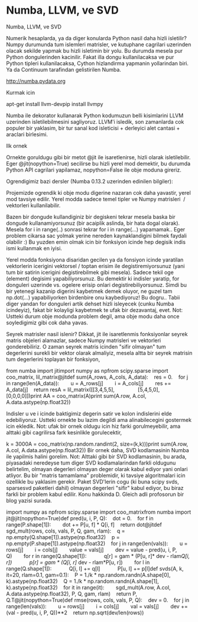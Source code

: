 # Numba, LLVM, ve SVD


Numba, LLVM, ve SVD




Numerik hesaplarda, ya da diger konularda Python nasil daha hizli isletilir? Numpy durumunda tum islemleri matrisler, ve kutuphane cagrilari uzerinden olacak sekilde yapmak bu hizli isletimin bir yolu. Bu durumda mesela pur Python dongulerinden kacinilir. Fakat illa dongu kullanilacaksa ve pur Python tipleri kullanilacaksa, Cython hizlandirma yapmanin yollarindan biri. Ya da Continuum tarafindan gelistirilen Numba. 

http://numba.pydata.org

Kurmak icin

apt-get install llvm-devpip install llvmpy

Numba ile dekorator kullanarak Python kodumuzun belli kisimlarini LLVM uzerinden isletilebilmesini sagliyoruz. LLVM'i isledik, son zamanlarda cok populer bir yaklasim, bir tur sanal kod isleticisi + derleyici alet cantasi + araclari birlesimi. 

Ilk ornek

Ornekte goruldugu gibi bir metot @jit ile isaretlenirse, hizli olarak isletilebilir. Eger @jit(nopython=True) secilirse bu hizli yerel mod demektir, bu durumda Python API cagrilari yapilamaz, nopython=False ile obje moduna gireriz.

Ogrendigimiz bazi dersler (Numba 0.13.2 uzerinden edinilen bilgiler):  

Projemizde ogrendik ki obje modu digerine nazaran cok daha yavastir, yerel mod tavsiye edilir. Yerel modda sadece temel tipler ve Numpy matrisleri  / vektorleri kullanilabilir.

Bazen bir dongude kullandiginiz bir degiskeni tekrar mesela baska bir dongude kullanamiyorsunuz (bir acaiplik aslinda, bir hata dogal olarak). Mesela for i in range(..) sonrasi tekrar for i in range(...) yapamamak.. Eger problem cikarsa sac yolmak yerine nereden kaynaklandigini bilmek faydali olabilir :) Bu yuzden emin olmak icin bir fonksiyon icinde hep degisik indis ismi kullanmak en iyisi. 

Yerel modda fonksiyona disaridan gecilen ya da fonsiyon icinde yaratilan vektorlerin icerigini vektorsel / toptan erisim ile degistiremiyorsunuz (yani tum bir satirin icerigini degistirebilmek gibi mesela). Sadece tekil oge (element) degisimi yapabiliyorsunuz. Bu demektir ki indisler yaratip, for donguleri uzerinde vs. ogelere erisip onlari degistirebiliyorsunuz. Simdi bu bir yetenegi kazanip digerini kaybetmek demek oluyor, ne guzel tam np.dot(...) yapabiliyorken birdenbire onu kaybediyoruz! Bu dogru.. Tabii diger yandan for donguleri artik dehset hizli isleyecek (cunku Numba icindeyiz), fakat bir kolayligi kaybetmek te ufak bir dezavantaj, evet. Not: Ustteki durum obje modunda problem degil, ama obje modu daha once soyledigimiz gibi cok daha yavas.

Seyrek matrisler nasil islenir? Dikkat, jit ile isaretlenmis fonksiyonlar seyrek matris objeleri alamazlar, sadece Numpy matrisleri ve vektorleri gonderebiliriz. O zaman seyrek matris icinden "sifir olmayan" tum degerlerini surekli bir vektor olarak almaliyiz, mesela altta bir seyrek matrisin tum degerlerini toplayan bir fonksiyon,

from numba import jitimport numpy as npfrom scipy.sparse import coo_matrix, lil_matrix@jitdef sum(A_rows, A_cols, A_data):    res = 0.    for j in range(len(A_data)):        u = A_rows[j]        i = A_cols[j]        res += A_data[j]    return resA = lil_matrix([[3,4,5,5],                [5,4,5,0],                [0,0,0,0]])print AA = coo_matrix(A)print sum(A.row, A.col, A.data.astype(np.float32))

Indisler u ve i icinde baktigimiz degerin satir ve kolon indislerini elde edebiliyoruz. Ustteki ornekte bu lazim degildi ama alinabilecegini gostermek icin ekledik. Not: ufak bir ornek oldugu icin hiz farki gorulmeyebilir, ama alttaki gibi cagrilirsa fark kesinlikle gorulecektir,

k = 3000A = coo_matrix(np.random.randint(2, size=(k,k)))print sum(A.row, A.col, A.data.astype(np.float32))
Bir ornek daha,  SVD kodlamasinin Numba ile yapilmis halini gorelim. Not: Alttaki gibi bir SVD kodlamasinin, bu arada, piyasadaki neredeyse tum diger SVD kodlamalarindan farkli oldugunu belirtelim, olmayan degerleri olmayan deger olarak kabul ediyor yani onlari atliyor. Bu bir "matris tamamlama" problemidir, ki tavsiye algoritmalari icin ozellikle bu yaklasim gerekir. Paket SVD'lerin cogu (ki buna scipy svds, sparsesvd paketleri dahil)  olmayan degerleri "sifir" kabul ediyor, bu biraz farkli bir problem kabul edilir. Konu hakkinda D. Gleich adli profosorun bir blog yazisi surada. 

import numpy as npfrom scipy.sparse import coo_matrixfrom numba import jit@jit(nopython=True)def pred(u, i, P, Q):    dot = 0.    for f in range(P.shape[1]):        dot += P[u, f] * Q[i, f]    return dot@jitdef sgd_mult(rows, cols, vals, P, Q, gam, rlam):    q = np.empty(Q.shape[1]).astype(np.float32)    p = np.empty(P.shape[1]).astype(np.float32)    for j in range(len(vals)):        u = rows[j]        i = cols[j]        value = vals[j]        dev = value - pred(u, i, P, Q)        for r in range(Q.shape[1]):            q[r] = gam * (P[u, r]* dev - rlam*Q[i, r])            p[r] = gam * (Q[i, r]* dev - rlam*P[u, r])        for l in range(Q.shape[1]):            Q[i, l] += q[l]            P[u, l] += p[l]def svds(A, k, it=20, rlam=0.1, gam=0.1):    P = 1./k * np.random.randn(A.shape[0], k).astype(np.float32)    Q = 1./k * np.random.randn(A.shape[1], k).astype(np.float32)    for it in range(it):        sgd_mult(A.row, A.col, A.data.astype(np.float32), P, Q, gam, rlam)    return P, Q.T@jit(nopython=True)def rmse(rows, cols, vals, P, Q):    dev = 0.    for j in range(len(vals)):        u = rows[j]        i = cols[j]        val = vals[j]        dev += (val - pred(u, i, P, Q))**2    return np.sqrt(dev/len(rows))





